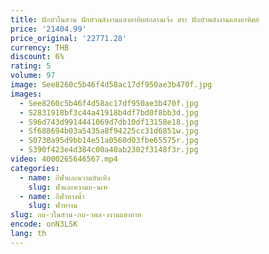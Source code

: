 ```yaml
---
title: ฝักบัวในสวน ฝักบัวพลังงานแสงอาทิตย์กลางแจ้ง สระ ฝักบัวพลังงานแสงอาทิตย์
price: '21404.99'
price_original: '22771.28'
currency: THB
discount: 6%
rating: 5
volume: 97
image: See8260c5b46f4d58ac17df950ae3b470f.jpg
images:
  - See8260c5b46f4d58ac17df950ae3b470f.jpg
  - S2831918bf3c44a41918b4df7bd0f8bb3d.jpg
  - S96d743d9914441069d7db10df13158e18.jpg
  - Sf688694b03a5435a8f94225cc31d6851w.jpg
  - S0730a95d9bb14e51a0560d03fbe65575r.jpg
  - S390f423e4d384c00a40ab2302f3148f3r.jpg
video: 4000265646567.mp4
categories:
  - name: กีฬาและความบันเทิง
    slug: ฬาและความบ-นเท
  - name: กีฬาทางน้ำ
    slug: ฬาทางน
slug: กบ-วในสวน-กบ-วพล-งงานแสงอาท
encode: onN3LSK
lang: th
---
```

  
